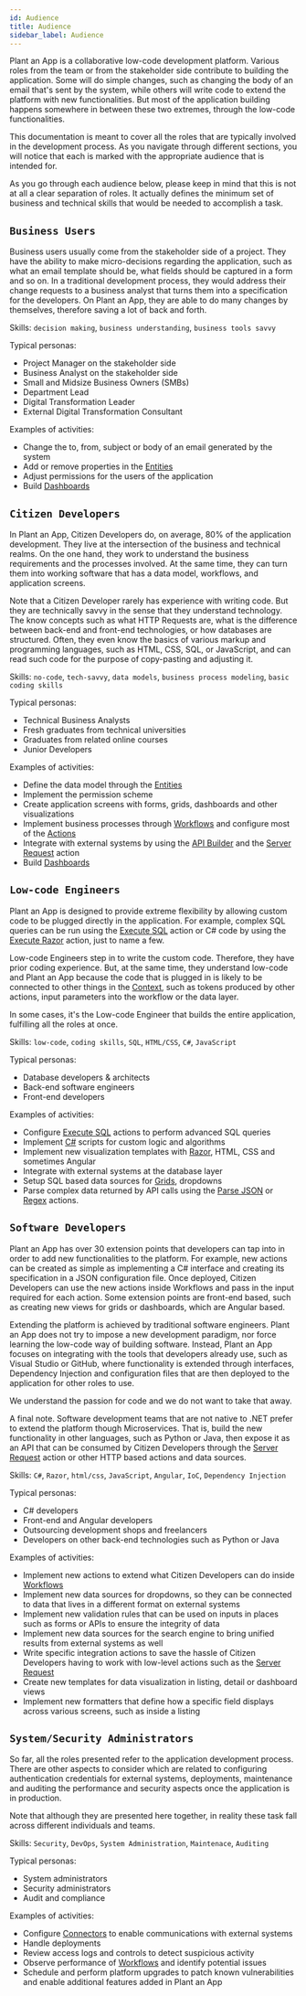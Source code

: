 ```yaml
---
id: Audience
title: Audience
sidebar_label: Audience
---
```


Plant an App is a collaborative low-code development platform. Various roles from the team or from the stakeholder side contribute to building the application. Some will do simple changes, such as changing the body of an email that's sent by the system, while others will write code to extend the platform with new functionalities. But most of the application building happens somewhere in between these two extremes, through the low-code functionalities.

This documentation is meant to cover all the roles that are typically involved in the development process. As you navigate through different sections, you will notice that each is marked with the appropriate audience that is intended for.

As you go through each audience below, please keep in mind that this is not at all a clear separation of roles. It actually defines the minimum set of business and technical skills that would be needed to accomplish a task.

## `Business Users`

Business users usually come from the stakeholder side of a project. They have the ability to make micro-decisions regarding the application, such as what an email template should be, what fields should be captured in a form and so on. In a traditional development process, they would address their change requests to a business analyst that turns them into a specification for the developers. On Plant an App, they are able to do many changes by themselves, therefore saving a lot of back and forth.

Skills: `decision making`, `business understanding`, `business tools savvy`

Typical personas:

- Project Manager on the stakeholder side
- Business Analyst on the stakeholder side
- Small and Midsize Business Owners (SMBs)
- Department Lead
- Digital Transformation Leader
- External Digital Transformation Consultant

Examples of activities:

- Change the to, from, subject or body of an email generated by the system
- Add or remove properties in the [Entities](/docs/Entities/Overview.md)
- Adjust permissions for the users of the application
- Build [Dashboards](/docs/Dashboards/Overview.md)

## `Citizen Developers`

In Plant an App, Citizen Developers do, on average, 80% of the application development. They live at the intersection of the business and technical realms. On the one hand, they work to understand the business requirements and the processes involved. At the same time, they can turn them into working software that has a data model, workflows, and application screens.

Note that a Citizen Developer rarely has experience with writing code. But they are technically savvy in the sense that they understand technology. The know concepts such as what HTTP Requests are, what is the difference between back-end and front-end technologies, or how databases are structured. Often, they even know the basics of various markup and programming languages, such as HTML, CSS, SQL, or JavaScript, and can read such code for the purpose of copy-pasting and adjusting it.  

Skills: `no-code`, `tech-savvy`, `data models`, `business process modeling`, `basic coding skills`

Typical personas:

- Technical Business Analysts
- Fresh graduates from technical universities
- Graduates from related online courses
- Junior Developers

Examples of activities:

- Define the data model through the [Entities](/docs/Entities/overview.md)
- Implement the permission scheme
- Create application screens with forms, grids, dashboards and other visualizations
- Implement business processes through [Workflows](/docs/Workflows/overview.md) and configure most of the [Actions](/docs/Actions/overview.md)
- Integrate with external systems by using the [API Builder](/docs/ApiBuilder/oveview.md) and the [Server Request](/docs/Actions/server-request.md) action
- Build [Dashboards](/docs/Dashboards/Overview.md)
  
## `Low-code Engineers`

Plant an App is designed to provide extreme flexibility by allowing custom code to be plugged directly in the application. For example, complex SQL queries can be run using the [Execute SQL](/docs/Actions/execute-sql.md) action or C# code by using the [Execute Razor](/docs/Actions/execute-razor.md) action, just to name a few.

Low-code Engineers step in to write the custom code. Therefore, they have prior coding experience. But, at the same time, they understand low-code and Plant an App because the code that is plugged in is likely to be connected to other things in the [Context](/docs/Workflows/context.md), such as tokens produced by other actions, input parameters into the workflow or the data layer.

In some cases, it's the Low-code Engineer that builds the entire application, fulfilling all the roles at once.

Skills: `low-code`, `coding skills`, `SQL`, `HTML/CSS`, `C#`, `JavaScript`

Typical personas:

- Database developers & architects
- Back-end software engineers
- Front-end developers

Examples of activities:

- Configure [Execute SQL](/docs/Actions/execute-sql.md) actions to perform advanced SQL queries
- Implement [C#](/docs/Actions/execute-razor.md) scripts for custom logic and algorithms
- Implement new visualization templates with [Razor](/docs/Actions/execute-razor.md), HTML, CSS and sometimes Angular
- Integrate with external systems at the database layer
- Setup SQL based data sources for [Grids](/docs/VisualComponents/Grids/overview.md), dropdowns
- Parse complex data returned by API calls using the [Parse JSON](/docs/Actions/parse-json.md) or [Regex](/docs/Actions/regex.md) actions.

## `Software Developers`

Plant an App has over 30 extension points that developers can tap into in order to add new functionalities to the platform. For example, new actions can be created as simple as implementing a C# interface and creating its specification in a JSON configuration file. Once deployed, Citizen Developers can use the new actions inside Workflows and pass in the input required for each action. Some extension points are front-end based, such as creating new views for grids or dashboards, which are Angular based.

Extending the platform is achieved by traditional software engineers. Plant an App does not try to impose a new development paradigm, nor force learning the low-code way of building software. Instead, Plant an App focuses on integrating with the tools that developers already use, such as Visual Studio or GitHub, where functionality is extended through interfaces, Dependency Injection and configuration files that are then deployed to the application for other roles to use. 

We understand the passion for code and we do not want to take that away.

A final note. Software development teams that are not native to .NET prefer to extend the platform though Microservices. That is, build the new functionality in other languages, such as Python or Java, then expose it as an API that can be consumed by Citizen Developers through the [Server Request](/docs/Actions/server-request.md) action or other HTTP based actions and data sources.

Skills: `C#`, `Razor`, `html/css`, `JavaScript`, `Angular`, `IoC`, `Dependency Injection`

Typical personas:

- C# developers
- Front-end and Angular developers
- Outsourcing development shops and freelancers
- Developers on other back-end technologies such as Python or Java

Examples of activities:

- Implement new actions to extend what Citizen Developers can do inside [Workflows](/docs/Workflows/overview.md)
- Implement new data sources for dropdowns, so they can be connected to data that lives in a different format on external systems
- Implement new validation rules that can be used on inputs in places such as forms or APIs to ensure the integrity of data
- Implement new data sources for the search engine to bring unified results from external systems as well
- Write specific integration actions to save the hassle of Citizen Developers having to work with low-level actions such as the [Server Request](/docs/Actions/server-request.md)
- Create new templates for data visualization in listing, detail or dashboard views
- Implement new formatters that define how a specific field displays across various screens, such as inside a listing

## `System/Security Administrators`

So far, all the roles presented refer to the application development process. There are other aspects to consider which are related to configuring authentication credentials for external systems, deployments, maintenance and auditing the performance and security aspects once the application is in production.

Note that although they are presented here together, in reality these task fall across different individuals and teams.

Skills: `Security`, `DevOps`, `System Administration`, `Maintenace`, `Auditing`

Typical personas:

- System administrators
- Security administrators
- Audit and compliance

Examples of activities:

- Configure [Connectors](/docs/Connectors/overview.md) to enable communications with external systems
- Handle deployments
- Review access logs and controls to detect suspicious activity
- Observe performance of [Workflows](/docs/Workflows/overview.md) and identify potential issues
- Schedule and perform platform upgrades to patch known vulnerabilities and enable additional features added in Plant an App
